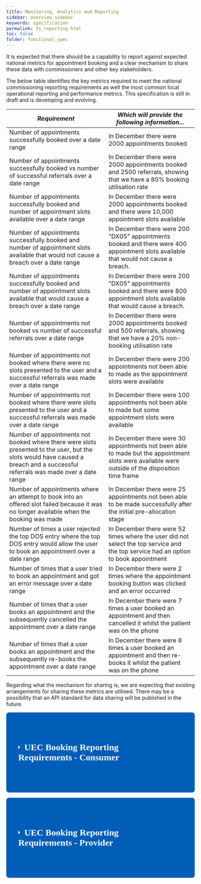 ```yaml
---
title: Monitoring, Analytics and Reporting
sidebar: overview_sidebar
keywords: specification
permalink: fs_reporting.html
toc: false
folder: functional_spec
---
```


It is expected that there should be a capability to report against expected national metrics for appointment booking and a clear mechanism to share these data with commissioners and other key stakeholders.

The below table identifies the key metrics required to meet the national commissioning reporting requirements as well the most common local operational reporting and performance metrics. This specification is still in draft and is developing and evolving.

| *Requirement*                                                                                                                                                                   | *Which will provide the following information...*                                                                                                   |
|--------------------------------------------------------------------------------------------------------------------------------------------------------------------------------|---------------------------------------------------------------------------------------------------------------------------------------------------|
| Number of appointments successfully booked over a date range                                                                                                                   | In December there were 2000 appointments booked                                                                                                   |
| Number of appointments successfully booked vs number of successful referrals over a date range                                                                                 | In December there were 2000 appointments booked and 2500 referrals, showing that we have a 80% booking utilisation rate                           |
| Number of appointments successfully booked and number of appointment slots available over a date range                                                                         | In December there were 2000 appointments booked and there were 10,000 appointment slots available                                                 |
| Number of appointments successfully booked and number of appointment slots available that would not cause a breach over a date range                                           | In December there were 200 "DX05" appointments booked and there were 400 appointment slots available that would not cause a breach.               |
| Number of appointments successfully booked and number of appointment slots available that would cause a breach over a date range                                               | In December there were 200 "DX05" appointments booked and there were 800 appointment slots available that would cause a breach.                   |
| Number of appointments not booked vs number of successful referrals over a date range                                                                                          | In December there were 2000 appointments booked and 500 referrals, showing that we have a 20% non-booking utilisation rate                        |
| Number of appointments not booked where there were no slots presented to the user and a successful referrals was made over a date range                                        | In December there were 200 appointments not been able to made as the appointment slots were available                                             |
| Number of appointments not booked where there were slots presented to the user and a successful referrals was made over a date range                                           | In December there were 100 appointments not been able to made but some appointment slots were available                                           |
| Number of appointments not booked where there were slots presented to the user, but the slots would have caused a breach and a successful referrals was made over a date range | In December there were 30 appointments not been able to made but the appointment slots were available were outside of the disposition time frame  |
| Number of appointments where an attempt to book into an offered slot failed because it was no longer available when the booking was made                                       | In December there were 25 appointments not been able to be made successfully after the initial pre-allocation stage                               |
| Number of times a user rejected the top DOS entry where the top DOS entry would allow the user to book an appointment over a date range                                        | In December there were 52 times where the user did not select the top service and the top service had an option to book appointment               |
| Number of times that a user tried to book an appointment and got an error message over a date range                                                                            | In December there were 2 times where the appointment booking button was clicked and an error occurred                                             |
| Number of times that a user books an appointment and the subsequently cancelled the appointment over a date range                                                              | In December there were 7 times a user booked an appointment and then cancelled it whilst the patient was on the phone                             |
| Number of times that a user books an appointment and the subsequently re-books the appointment over a date range                                                               | In December there were 8 times a user booked an appointment and then re-books it whilst the patient was on the phone                              |


Regarding what the mechanism for sharing is, we are expecting that existing arrangements for sharing these metrics are utilised. There may be a possibility that an API standard for data sharing will be published in the future.


<link rel="stylesheet" href="https://unpkg.com/purecss@1.0.1/build/pure-min.css" integrity="sha384-oAOxQR6DkCoMliIh8yFnu25d7Eq/PHS21PClpwjOTeU2jRSq11vu66rf90/cZr47" crossorigin="anonymous">

<style>
    .wrap-collabsible {
    margin-bottom: 1.2rem 0;
  }

  input[type='checkbox'] {
    display: none;
  }

  .lbl-toggle {
    display: block;

    font-weight: bold;
    font-family: Verdana;
    font-size: 1.5rem;
    // text-transform: uppercase;
    text-align: left;

    padding: 5rem;
    padding-left: 2rem;

    color: #FFFFFF;
    background: #005EB8;

    cursor: pointer;

    border-radius: 7px;
    transition: all 0.25s ease-out;
  }

  .lbl-toggle:hover {
    color: #7C5A0B;
  }

  .lbl-toggle::before {
    content: ' ';
    display: inline-block;

    border-top: 5px solid transparent;
    border-bottom: 5px solid transparent;
    border-left: 5px solid currentColor;
    vertical-align: middle;
    margin-right: .7rem;
    transform: translateY(-2px);

    transition: transform .2s ease-out;
  }

  .toggle:checked + .lbl-toggle::before {
    transform: rotate(90deg) translateX(-3px);
  }

  .collapsible-content {
    max-height: 0px;
    overflow: hidden;
    transition: max-height .25s ease-in-out;
  }

  .toggle:checked + .lbl-toggle + .collapsible-content {
    max-height: 1600px;
  }

  .toggle:checked + .lbl-toggle {
    border-bottom-right-radius: 0;
    border-bottom-left-radius: 0;
  }

  .collapsible-content .content-inner {
    background: rgba(0, 0, 0, 0.01);
    border-bottom: 1px solid rgba(250, 224, 66, .45);
    border-bottom-left-radius: 7px;
    border-bottom-right-radius: 7px;
    padding: .5rem 1rem;
  }
</style>
<p>

<!------------------------------------------------------------------------------------------------------->  
<!------------------------------------------------------------------------------------------------------->  
<!-----------------------------------------------TABLE-1------------------------------------------------->       
<!------------------------------------------------------------------------------------------------------->  
<!------------------------------------------------------------------------------------------------------->

<div class="wrap-collabsible">
  <input id="collapsible1" class="toggle" type="checkbox">
  <label for="collapsible1" class="lbl-toggle">UEC Booking Reporting Requirements - Consumer</label>
  <div class="collapsible-content">
    <div class="content-inner">
      <p>        
      <table class="pure-table pure-table-bordered"> 
            <thead>
              <tr>
                <th data-field="ID" data-sortable="true">Requirement ID</th>
                <th data-field="REQUIREMENT" data-sortable="true">Requirement</th>
                <th data-field="OUTPUT" data-sortable="true">Which will produce the following data....</th>                
              </tr>
            </thead>
        <tbody>        
      <!------------------------------ROW----------------------------------->        
              <tr>
                <td>rep-cons-01</td>
                <td>requirement-here</td>
                <td>output-here</td>      
              </tr>
      <!------------------------------ROW----------------------------------->   
              <tr>
                <td>rep-cons-01</td>
                <td>Number of appointments successfully booked over a date range</td>
                <td>In December there were 2000 appointments booked</td>      
              </tr>
      <!------------------------------ROW----------------------------------->   
               <tr>
                <td>rep-cons-02</td>
                <td>Number of appointments successfully booked vs number of successful referrals over a date range</td>
                <td>In December there were 2000 appointments booked and 2500 referrals, showing that we have a 80% booking utilisation rate</td>      
              </tr>
      <!------------------------------ROW----------------------------------->   
              <tr>
                <td>rep-cons-03</td>
                <td>Number of appointments successfully booked and number of appointment slots available over a date range</td>
                <td>In December there were 2000 appointments booked and there were 10,000 appointment slots available</td>      
              </tr>
      <!------------------------------ROW----------------------------------->   
              <tr>
                <td>rep-cons-04</td>
                <td>Number of appointments successfully booked and number of appointment slots available that would not cause a breach over a date range</td>
                <td>In December there were 200 “DX05” appointments booked and there were 400 appointment slots available that would not cause a breach.</td>      
              </tr>
      <!------------------------------ROW----------------------------------->   
              <tr>
                <td>rep-cons-05</td>
                <td>Number of appointments successfully booked and number of appointment slots available that would cause a breach over a date range</td>
                <td>In December there were 200 “DX05” appointments booked and there were 800 appointment slots available that would cause a breach.</td>      
              </tr>
      <!------------------------------ROW----------------------------------->   
              <tr>
                <td>rep-cons-06</td>
                <td>Number of appointments not booked vs number of successful referrals over a date range</td>
                <td>In December there were 2000 appointments booked and 500 referrals, showing that we have a 20% non-booking utilisation rate</td>      
              </tr>
      <!------------------------------ROW----------------------------------->   
              <tr>
                <td>rep-cons-07</td>
                <td>Number of appointments not booked where there were no slots presented to the user and a successful referrals was made over a date range</td>
                <td>In December there were 200 appointments not been able to made as the appointment slots were available</td>      
              </tr>
      <!------------------------------ROW----------------------------------->   
              <tr>
                <td>rep-cons-08</td>
                <td>Number of appointments not booked where there were slots presented to the user and a successful referrals was made over a date range</td>
                <td>In December there were 100 appointments not been able to made but some appointment slots were available</td>      
              </tr>
      <!------------------------------ROW----------------------------------->   
              <tr>
                <td>rep-cons-09</td>
                <td>Number of appointments not booked where there were slots presented to the user, but the slots would have caused a breach and a successful referrals was made over a date range</td>
                <td>In December there were 30 appointments not been able to made but the appointment slots were available were outside of the disposition time frame</td>      
              </tr>
      <!------------------------------ROW----------------------------------->   
              <tr>
                <td>rep-cons-10</td>
                <td>Number of appointments where an attempt to book into an offered slot failed because it was no longer available when the booking was made</td>
                <td>In December there were 25 appointments not been able to be made successfully after the initial pre-allocation stage</td>      
              </tr>
      <!------------------------------ROW----------------------------------->   
              <tr>
                <td>rep-cons-11</td>
                <td>Number of times a user rejected the top DOS entry where the top DOS entry would allow the user to book an appointment over a date range</td>
                <td>In December there were 52 times where the user did not select the top service and the top service had an option to book appointment</td>      
              </tr>
      <!------------------------------ROW----------------------------------->   
              <tr>
                <td>rep-cons-12</td>
                <td>Number of times that a user tried to book an appointment and got an error message over a date range</td>
                <td>In December there were 2 times where the appointment booking button was clicked and an error occurred</td>      
              </tr>
      <!------------------------------ROW----------------------------------->   
              <tr>
                <td>rep-cons-13</td>
                <td>Number of times that a user books an appointment and the subsequently cancelled the appointment over a date range</td>
                <td>In December there were 7 times a user booked an appointment and then cancelled it whilst the patient was on the phone</td>      
              </tr>
      <!------------------------------ROW----------------------------------->   
              <tr>
                <td>rep-cons-14</td>
                <td>Number of times that a user books an appointment and the subsequently re-books the appointment over a date range</td>
                <td>In December there were 8 times a user booked an appointment and then re-books it whilst the patient was on the phone</td>      
              </tr>
      <!------------------------------ROW----------------------------------->   
            </tbody>
      </table> 
      </p>
    </div>
  </div>
</div>

<p>
<!------------------------------------------------------------------------------------------------------->  
<!------------------------------------------------------------------------------------------------------->  
<!-----------------------------------------------TABLE-2------------------------------------------------->       
<!------------------------------------------------------------------------------------------------------->  
<!------------------------------------------------------------------------------------------------------->  
<div class="wrap-collabsible">
 <input id="collapsible2" class="toggle" type="checkbox">
 <label for="collapsible2" class="lbl-toggle">UEC Booking Reporting Requirements - Provider</label>
 <div class="collapsible-content">
    <div class="content-inner">
      <p>        
      <table class="pure-table pure-table-bordered"> 
            <thead>
              <tr>
                <th data-field="REQUIREMENT" data-sortable="true">Requirement</th>
                <th data-field="OUTPUT" data-sortable="true">Which will produce the following data....</th>                
              </tr>
            </thead>
            <tbody>        
      <!------------------------------ROW----------------------------------->        
              <tr>
                <td>rep-prov-01</td>
                <td>requirement-here</td>
                <td>output-here</td>      
              </tr>
      <!------------------------------ROW----------------------------------->   
              <tr>
                <td>rep-prov-01</td>
                <td>Number of appointments successfully booked over a date range</td>
                <td>In December there were 2000 appointments booked</td>      
              </tr>
      <!------------------------------ROW----------------------------------->   
               <tr>
                <td>rep-prov-02</td>
                <td>Number of appointments successfully booked vs number of successful referrals over a date range</td>
                <td>In December there were 2000 appointments booked and 2500 referrals, showing that we have a 80% booking utilisation rate</td>      
              </tr>
      <!------------------------------ROW----------------------------------->   
              <tr>
                <td>rep-prov-03</td>
                <td>Number of appointments successfully booked and number of appointment slots available over a date range</td>
                <td>In December there were 2000 appointments booked and there were 10,000 appointment slots available</td>      
              </tr>
      <!------------------------------ROW----------------------------------->   
              <tr>
                <td>rep-prov-04</td>
                <td>Number of appointments successfully booked and number of appointment slots available that would not cause a breach over a date range</td>
                <td>In December there were 200 “DX05” appointments booked and there were 400 appointment slots available that would not cause a breach.</td>      
              </tr>
      <!------------------------------ROW----------------------------------->   
              <tr>
                <td>rep-prov-05</td>
                <td>Number of appointments successfully booked and number of appointment slots available that would cause a breach over a date range</td>
                <td>In December there were 200 “DX05” appointments booked and there were 800 appointment slots available that would cause a breach.</td>      
              </tr>
      <!------------------------------ROW----------------------------------->   
              <tr>
                <td>rep-prov-06</td>
                <td>Number of appointments not booked vs number of successful referrals over a date range</td>
                <td>In December there were 2000 appointments booked and 500 referrals, showing that we have a 20% non-booking utilisation rate</td>      
              </tr>
      <!------------------------------ROW----------------------------------->   
              <tr>
                <td>rep-prov-07</td>
                <td>Number of appointments not booked where there were no slots presented to the user and a successful referrals was made over a date range</td>
                <td>In December there were 200 appointments not been able to made as the appointment slots were available</td>      
              </tr>
      <!------------------------------ROW----------------------------------->   
              <tr>
                <td>rep-prov-08</td>
                <td>Number of appointments not booked where there were slots presented to the user and a successful referrals was made over a date range</td>
                <td>In December there were 100 appointments not been able to made but some appointment slots were available</td>      
              </tr>
      <!------------------------------ROW----------------------------------->   
              <tr>
                <td>rep-prov-09</td>
                <td>Number of appointments not booked where there were slots presented to the user, but the slots would have caused a breach and a successful referrals was made over a date range</td>
                <td>In December there were 30 appointments not been able to made but the appointment slots were available were outside of the disposition time frame</td>      
              </tr>
      <!------------------------------ROW----------------------------------->   
              <tr>
                <td>rep-prov-10</td>
                <td>Number of appointments where an attempt to book into an offered slot failed because it was no longer available when the booking was made</td>
                <td>In December there were 25 appointments not been able to be made successfully after the initial pre-allocation stage</td>      
              </tr>
      <!------------------------------ROW----------------------------------->   
              <tr>
                <td>rep-prov-11</td>
                <td>Number of times a user rejected the top DOS entry where the top DOS entry would allow the user to book an appointment over a date range</td>
                <td>In December there were 52 times where the user did not select the top service and the top service had an option to book appointment</td>      
              </tr>
      <!------------------------------ROW----------------------------------->   
              <tr>
                <td>rep-prov-12</td>
                <td>Number of times that a user tried to book an appointment and got an error message over a date range</td>
                <td>In December there were 2 times where the appointment booking button was clicked and an error occurred</td>      
              </tr>
      <!------------------------------ROW----------------------------------->   
              <tr>
                <td>rep-prov-13</td>
                <td>Number of times that a user books an appointment and the subsequently cancelled the appointment over a date range</td>
                <td>In December there were 7 times a user booked an appointment and then cancelled it whilst the patient was on the phone</td>      
              </tr>
      <!------------------------------ROW----------------------------------->   
              <tr>
                <td>rep-prov-14</td>
                <td>Number of times that a user books an appointment and the subsequently re-books the appointment over a date range</td>
                <td>In December there were 8 times a user booked an appointment and then re-books it whilst the patient was on the phone</td>      
              </tr>
      <!------------------------------ROW----------------------------------->   
            </tbody>
      </table> 
      </p>
    </div>
  </div>
 </div>
